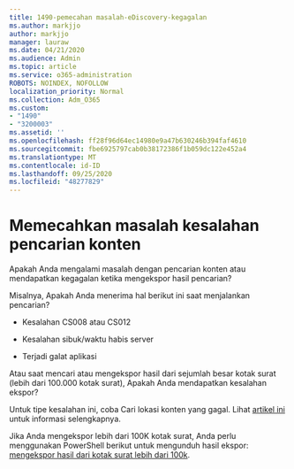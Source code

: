 ```yaml
---
title: 1490-pemecahan masalah-eDiscovery-kegagalan
ms.author: markjjo
author: markjjo
manager: lauraw
ms.date: 04/21/2020
ms.audience: Admin
ms.topic: article
ms.service: o365-administration
ROBOTS: NOINDEX, NOFOLLOW
localization_priority: Normal
ms.collection: Adm_O365
ms.custom:
- "1490"
- "3200003"
ms.assetid: ''
ms.openlocfilehash: ff28f96d64ec14980e9a47b630246b394faf4610
ms.sourcegitcommit: fbe6925797cab0b38172386f1b059dc122e452a4
ms.translationtype: MT
ms.contentlocale: id-ID
ms.lasthandoff: 09/25/2020
ms.locfileid: "48277829"
---
```

# <a name="troubleshoot-content-search-errors"></a>Memecahkan masalah kesalahan pencarian konten

Apakah Anda mengalami masalah dengan pencarian konten atau mendapatkan kegagalan ketika mengekspor hasil pencarian?

Misalnya, Apakah Anda menerima hal berikut ini saat menjalankan pencarian?

- Kesalahan CS008 atau CS012

- Kesalahan sibuk/waktu habis server

- Terjadi galat aplikasi

Atau saat mencari atau mengekspor hasil dari sejumlah besar kotak surat (lebih dari 100.000 kotak surat), Apakah Anda mendapatkan kesalahan ekspor?

Untuk tipe kesalahan ini, coba Cari lokasi konten yang gagal. Lihat  [artikel ini](https://docs.microsoft.com/microsoft-365/compliance/retry-failed-content-search) untuk informasi selengkapnya.

Jika Anda mengekspor lebih dari 100K kotak surat, Anda perlu menggunakan PowerShell berikut untuk mengunduh hasil ekspor:  [mengekspor hasil dari kotak surat lebih dari 100k](https://docs.microsoft.com/microsoft-365/compliance/export-search-results?view=o365-worldwide%23exporting-results-from-more-than-100000-mailboxes).
